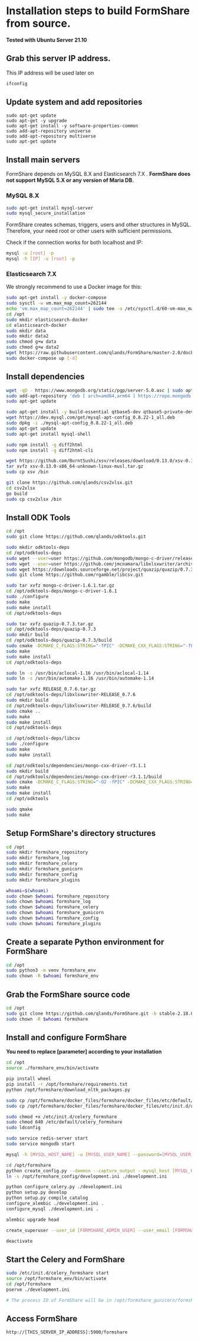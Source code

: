 # Installation steps to build FormShare from source.

**Tested with Ubuntu Server 21.10**

## Grab this server IP address. 

This IP address will be used later on

```sh
ifconfig
```

## Update system and add repositories

```shell
sudo apt-get update
sudo apt-get -y upgrade
sudo apt-get install -y software-properties-common
sudo add-apt-repository universe
sudo add-apt-repository multiverse
sudo apt-get update
```

## Install main servers

FormShare depends on MySQL 8.X and Elasticsearch 7.X . **FormShare does not support MySQL 5.X or any version of Maria DB.**

### MySQL 8.X 

```sh
sudo apt-get install mysql-server
sudo mysql_secure_installation
```

FormShare creates schemas, triggers, users and other structures in MySQL. Therefore, your need root or other users with sufficient permissions. 

Check if the connection works for both localhost and IP: 

```sh
mysql -u [root] -p
mysql -h [IP] -u [root] -p
```

### Elasticsearch 7.X

We strongly recommend to use a Docker image for this:

```sh
sudo apt-get install -y docker-compose
sudo sysctl -w vm.max_map_count=262144
echo 'vm.max_map_count=262144' | sudo tee -a /etc/sysctl.d/60-vm-max_map_count.conf
cd /opt
sudo mkdir elasticsearch-docker
cd elasticsearch-docker
sudo mkdir data
sudo mkdir data2
sudo chmod g+w data
sudo chmod g+w data2
wget https://raw.githubusercontent.com/qlands/FormShare/master-2.0/docker_compose_just_elastic/docker-compose.yml
sudo docker-compose up [-d]
```

## Install dependencies
```sh
wget -qO - https://www.mongodb.org/static/pgp/server-5.0.asc | sudo apt-key add -
sudo add-apt-repository 'deb [ arch=amd64,arm64 ] https://repo.mongodb.org/apt/ubuntu focal/mongodb-org/5.0 multiverse'
sudo apt-get update

sudo apt-get install -y build-essential qtbase5-dev qtbase5-private-dev qtdeclarative5-dev libqt5sql5-mysql cmake jq libboost-all-dev unzip zlib1g-dev automake npm redis-server libmysqlclient-dev mysql-client-8.0 openjdk-11-jdk sqlite3 libqt5sql5-sqlite git python3-venv tidy golang-go mosquitto curl nano mongodb-org
wget https://dev.mysql.com/get/mysql-apt-config_0.8.22-1_all.deb
sudo dpkg -i ./mysql-apt-config_0.8.22-1_all.deb
sudo apt-get update
sudo apt-get install mysql-shell

sudo npm install -g diff2html
sudo npm install -g diff2html-cli

wget https://github.com/BurntSushi/xsv/releases/download/0.13.0/xsv-0.13.0-x86_64-unknown-linux-musl.tar.gz
tar xvfz xsv-0.13.0-x86_64-unknown-linux-musl.tar.gz
sudo cp xsv /bin

git clone https://github.com/qlands/csv2xlsx.git
cd csv2xlsx
go build
sudo cp csv2xlsx /bin
```

## Install ODK Tools

```sh
cd /opt
sudo git clone https://github.com/qlands/odktools.git

sudo mkdir odktools-deps
cd /opt/odktools-deps
sudo wget --user=user https://github.com/mongodb/mongo-c-driver/releases/download/1.6.1/mongo-c-driver-1.6.1.tar.gz
sudo wget --user=user https://github.com/jmcnamara/libxlsxwriter/archive/RELEASE_0.7.6.tar.gz
sudo wget https://downloads.sourceforge.net/project/quazip/quazip/0.7.3/quazip-0.7.3.tar.gz
sudo git clone https://github.com/rgamble/libcsv.git

sudo tar xvfz mongo-c-driver-1.6.1.tar.gz
cd /opt/odktools-deps/mongo-c-driver-1.6.1
sudo ./configure
sudo make
sudo make install
cd /opt/odktools-deps

sudo tar xvfz quazip-0.7.3.tar.gz
cd /opt/odktools-deps/quazip-0.7.3
sudo mkdir build
cd /opt/odktools-deps/quazip-0.7.3/build
sudo cmake -DCMAKE_C_FLAGS:STRING="-fPIC" -DCMAKE_CXX_FLAGS:STRING="-fPIC" ..
sudo make
sudo make install
cd /opt/odktools-deps

sudo ln -s /usr/bin/aclocal-1.16 /usr/bin/aclocal-1.14
sudo ln -s /usr/bin/automake-1.16 /usr/bin/automake-1.14

sudo tar xvfz RELEASE_0.7.6.tar.gz
cd /opt/odktools-deps/libxlsxwriter-RELEASE_0.7.6
sudo mkdir build
cd /opt/odktools-deps/libxlsxwriter-RELEASE_0.7.6/build
sudo cmake ..
sudo make
sudo make install
cd /opt/odktools-deps

cd /opt/odktools-deps/libcsv
sudo ./configure
sudo make
sudo make install

cd /opt/odktools/dependencies/mongo-cxx-driver-r3.1.1
sudo mkdir build
cd /opt/odktools/dependencies/mongo-cxx-driver-r3.1.1/build
sudo cmake -DCMAKE_C_FLAGS:STRING="-O2 -fPIC" -DCMAKE_CXX_FLAGS:STRING="-O2 -fPIC" -DBSONCXX_POLY_USE_BOOST=1 -DCMAKE_BUILD_TYPE=Release -DCMAKE_INSTALL_PREFIX=/usr/local ..
sudo make
sudo make install
cd /opt/odktools

sudo qmake
sudo make
```

## Setup FormShare's directory structures

```sh
cd /opt
sudo mkdir formshare_repository
sudo mkdir formshare_log
sudo mkdir formshare_celery
sudo mkdir formshare_gunicorn
sudo mkdir formshare_config
sudo mkdir formshare_plugins

whoami=$(whoami)
sudo chown $whoami formshare_repository
sudo chown $whoami formshare_log
sudo chown $whoami formshare_celery
sudo chown $whoami formshare_gunicorn
sudo chown $whoami formshare_config
sudo chown $whoami formshare_plugins
```

## Create a separate Python environment for FormShare
```sh
cd /opt
sudo python3 -m venv formshare_env
sudo chown -R $whoami formshare_env
```

## Grab the FormShare source code

```sh
cd /opt
sudo git clone https://github.com/qlands/FormShare.git -b stable-2.18.0 formshare
sudo chown -R $whoami formshare
```

## Install and configure FormShare

**You need to replace [parameter] according to your installation**

```sh
cd /opt
source ./formshare_env/bin/activate

pip install wheel
pip install -r /opt/formshare/requirements.txt
python /opt/formshare/download_nltk_packages.py

sudo cp /opt/formshare/docker_files/formshare/docker_files/etc/default/celery_formshare /etc/default/celery_formshare
sudo cp /opt/formshare/docker_files/formshare/docker_files/etc/init.d/celery_formshare /etc/init.d/celery_formshare

sudo chmod +x /etc/init.d/celery_formshare
sudo chmod 640 /etc/default/celery_formshare
sudo ldconfig

sudo service redis-server start
sudo service mongodb start

mysql -h [MYSQL_HOST_NAME] -u [MYSQL_USER_NAME] --password=[MYSQL_USER_PASSWORD] --execute='CREATE SCHEMA IF NOT EXISTS formshare'

cd /opt/formshare
python create_config.py --daemon --capture_output --mysql_host [MYSQL_HOST_NAME] --mysql_user_name [MYSQL_USER_NAME] --mysql_user_password [MYSQL_USER_PASSWORD] --repository_path /opt/formshare_repository --odktools_path /opt/odktools --elastic_search_host [ELASTIC_SEARCH_HOST] --elastic_search_port [ELASTIC_SEARCH_PORT] --formshare_host [THIS_SERVER_IP_ADDRESS] --formshare_port 5900 --forwarded_allow_ip [THIS_SERVER_IP_ADDRESS] --pid_file /opt/formshare_gunicorn/formshare.pid --error_log_file /opt/formshare_log/error_log /opt/formshare_config/development.ini
ln -s /opt/formshare_config/development.ini ./development.ini

python configure_celery.py ./development.ini
python setup.py develop
python setup.py compile_catalog
configure_alembic ./development.ini .
configure_mysql ./development.ini .

alembic upgrade head

create_superuser --user_id [FORMSHARE_ADMIN_USER] --user_email [FORMSHARE_ADMIN_EMAIL] --user_password [FORMSHARE_ADMIN_PASSWORD] ./development.ini

deactivate
```

## Start the Celery and FormShare 
```sh
sudo /etc/init.d/celery_formshare start
source /opt/formshare_env/bin/activate
cd /opt/formshare
pserve ./development.ini

# The process ID of FormShare will be in /opt/formshare_gunicorn/formshare.pid
```

## Access FormShare

```htaccess
http://[THIS_SERVER_IP_ADDRESS]:5900/formshare
```

